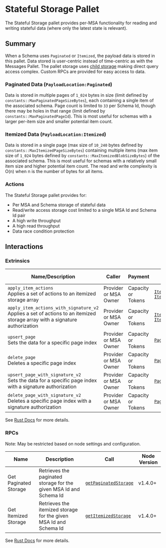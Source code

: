 # Stateful Storage Pallet

The Stateful Storage pallet provides per-MSA functionality for reading and writing stateful data (where only the latest state is relevant).

## Summary

When a Schema uses `Paginated` or `Itemized`, the payload data is stored in this pallet.
Data stored is user-centric instead of time-centric as with the Messages Pallet.
The pallet storage uses [child storage](https://paritytech.github.io/polkadot-sdk/master/frame_support/storage/child/index.html) making direct query access complex.
Custom RPCs are provided for easy access to data.

### Paginated Data (`PayloadLocation:Paginated`)

Data is stored in multiple pages of `1_024` bytes in size (limit defined by `constants::MaxPaginatedPageSizeBytes`), each containing a single item of the associated schema.
Page count is limited to `33` per Schema Id, though there may be holes in that range (limit defined by `constants::MaxPaginatedPageId`).
This is most useful for schemas with a larger per-item size and smaller potential item count.

### Itemized Data (`PayloadLocation:Itemized`)

Data is stored in a single page (max size of `10_240` bytes defined by `constants::MaxItemizedPageSizeBytes`) containing multiple items (max item size of `1_024` bytes defined by `constants::MaxItemizedBlobSizeBytes`) of the associated schema.
This is most useful for schemas with a relatively small item size and higher potential item count.
The read and write complexity is O(n) when n is the number of bytes for all items.



### Actions

The Stateful Storage pallet provides for:

- Per MSA and Schema storage of stateful data
- Read/write access storage cost limited to a single MSA Id and Schema Id pair
- A high write throughput
- A high read throughput
- Data race condition protection


## Interactions

### Extrinsics

| Name/Description                 | Caller        | Payment | Key Events                                                                                                    | Runtime Added |
| -------------------------------- | ------------- | ------- | ------------------------------------------------------------------------------------------------------------- | ------------- |
| `apply_item_actions`<br />Applies a set of actions to an itemized storage array | Provider or MSA Owner | Capacity or Tokens  | [`ItemizedPageUpdated`](https://frequency-chain.github.io/frequency/{pallet_name}/pallet/enum.Event.html#variant.ItemizedPageUpdated)<br />[`ItemizedPageDeleted`](https://frequency-chain.github.io/frequency/{pallet_name}/pallet/enum.Event.html#variant.ItemizedPageDeleted) | 22             |
| `apply_item_actions_with_signature_v2`<br />Applies a set of actions to an itemized storage array  with a signature authorization | Provider or MSA Owner | Capacity or Tokens  | [`ItemizedPageUpdated`](https://frequency-chain.github.io/frequency/{pallet_name}/pallet/enum.Event.html#variant.ItemizedPageUpdated)<br />[`ItemizedPageDeleted`](https://frequency-chain.github.io/frequency/{pallet_name}/pallet/enum.Event.html#variant.ItemizedPageDeleted) | 45             |
| `upsert_page`<br />Sets the data for a specific page index | Provider or MSA Owner | Capacity or Tokens  | [`PaginatedPageUpdated`](https://frequency-chain.github.io/frequency/{pallet_name}/pallet/enum.Event.html#variant.PaginatedPageUpdated) | 22             |
| `delete_page`<br />Deletes a specific page index | Provider or MSA Owner | Capacity or Tokens  | [`PaginatedPageDeleted`](https://frequency-chain.github.io/frequency/{pallet_name}/pallet/enum.Event.html#variant.PaginatedPageDeleted)| 22             |
| `upsert_page_with_signature_v2`<br />Sets the data for a specific page index with a signature authorization | Provider or MSA Owner | Capacity or Tokens  | [`PaginatedPageUpdated`](https://frequency-chain.github.io/frequency/{pallet_name}/pallet/enum.Event.html#variant.PaginatedPageUpdated) | 46             |
| `delete_page_with_signature_v2`<br />Deletes a specific page index with a signature authorization | Provider or MSA Owner | Capacity or Tokens  | [`PaginatedPageDeleted`](https://frequency-chain.github.io/frequency/{pallet_name}/pallet/enum.Event.html#variant.PaginatedPageDeleted)| 46             |

See [Rust Docs](https://frequency-chain.github.io/frequency/{pallet_name}/pallet/struct.Pallet.html) for more details.

### RPCs

Note: May be restricted based on node settings and configuration.

| Name    | Description       | Call                                                                                                 | Node Version |
| ------- | ----------------- | ---------------------------------------------------------------------------------------------------- | ------------ |
| Get Paginated Storage | Retrieves the paginated storage for the given MSA Id and Schema Id | [`getPaginatedStorage`](https://frequency-chain.github.io/frequency/pallet_stateful_storage_rpc/trait.StatefulStorageApiServer.html#tymethod.get_paginated_storage) | v1.4.0+      |
| Get Itemized Storage | Retrieves the itemized storage for the given MSA Id and Schema Id | [`getItemizedStorage`](https://frequency-chain.github.io/frequency/pallet_stateful_storage_rpc/trait.StatefulStorageApiServer.html#tymethod.get_itemized_storage) | v1.4.0+      |

See [Rust Docs](https://frequency-chain.github.io/frequency/pallet_stateful_storage_rpc/trait.StatefulStorageApiServer.html) for more details.
